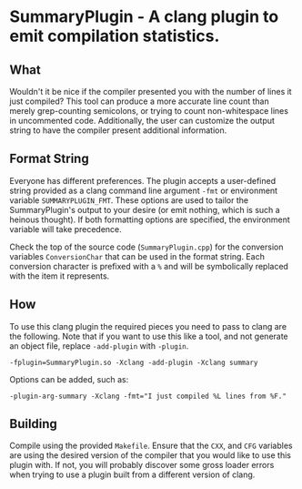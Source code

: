 SummaryPlugin - A clang plugin to emit compilation statistics.
==============================================================

What
----
Wouldn't it be nice if the compiler presented you with the number of lines it just
compiled?  This tool can produce a more accurate line count than merely
grep-counting semicolons, or trying to count non-whitespace lines
in uncommented code.  Additionally, the user can customize the
output string to have the compiler present additional information.

Format String
-------------
Everyone has different preferences.  The plugin accepts a user-defined string
provided as a clang command line argument `-fmt` or environment variable
`SUMMARYPLUGIN_FMT`.  These options are used to tailor the SummaryPlugin's
output to your desire (or emit nothing, which is such a heinous thought).  If
both formatting options are specified, the environment variable will take
precedence.

Check the top of the source code (`SummaryPlugin.cpp`) for the conversion
variables `ConversionChar` that can be used in the format string.  Each
conversion character is prefixed with a `%` and will be symbolically replaced
with the item it represents.

How
---
To use this clang plugin the required pieces you need to pass to clang are the
following.  Note that if you want to use this like a tool, and not generate an
object file, replace `-add-plugin` with `-plugin`.
~~~~
-fplugin=SummaryPlugin.so -Xclang -add-plugin -Xclang summary
~~~~

Options can be added, such as:
~~~~
-plugin-arg-summary -Xclang -fmt="I just compiled %L lines from %F."
~~~~

Building
--------
Compile using the provided `Makefile`. Ensure that the `CXX`, and `CFG`
variables are using the desired version of the compiler that you would like to
use this plugin with.  If not, you will probably discover some gross loader
errors when trying to use a plugin built from a different version of clang.
